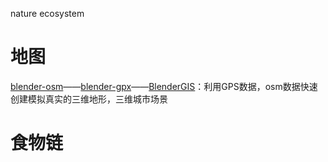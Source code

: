 nature ecosystem

# 地图
[blender-osm](https://github.com/vvoovv/blender-osm)——[blender-gpx](https://github.com/vvoovv/blender-gpx)——[BlenderGIS](https://github.com/domlysz/BlenderGIS)：利用GPS数据，osm数据快速创建模拟真实的三维地形，三维城市场景

# 食物链
